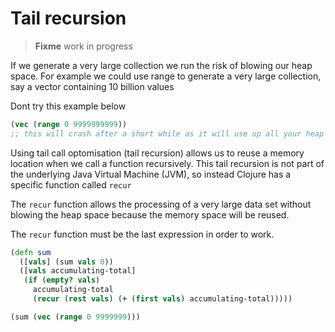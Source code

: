 # Tail recursion

> **Fixme** work in progress

If we generate a very large collection we run the risk of blowing our heap space.  For example we could use range to generate a very large collection, say a vector containing 10 billion values

Dont try this example below

```clojure
(vec (range 0 9999999999))
;; this will crash after a short while as it will use up all your heap space
```

Using tail call optomisation (tail recursion) allows us to reuse a memory location when we call a function recursively.  This tail recursion is not part of the underlying Java Virtual Machine (JVM), so instead Clojure has a specific function called `recur`

The `recur` function allows the processing of a very large data set without blowing the heap space because the memory space will be reused.

The `recur` function must be the last expression in order to work.

```clojure
(defn sum
  ([vals] (sum vals 0))
  ([vals accumulating-total]
   (if (empty? vals)
     accumulating-total
     (recur (rest vals) (+ (first vals) accumulating-total)))))

(sum (vec (range 0 9999999)))
```
